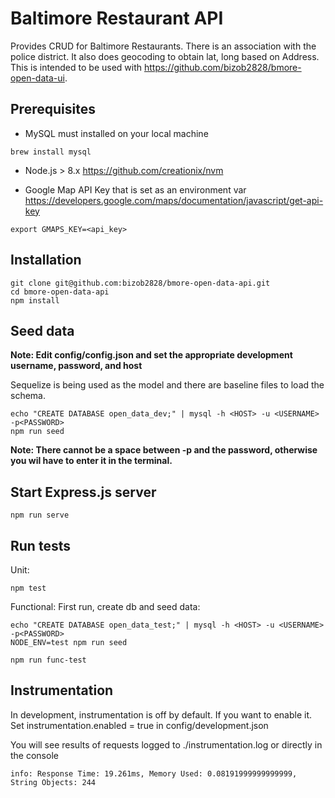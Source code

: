 # Baltimore Restaurant API
Provides CRUD for Baltimore Restaurants.  There is an association with the police district.  It also does geocoding to obtain lat, long based on Address.  This is intended to be used with https://github.com/bizob2828/bmore-open-data-ui.

## Prerequisites
* MySQL must installed on your local machine

```
brew install mysql
```

* Node.js > 8.x
https://github.com/creationix/nvm

* Google Map API Key that is set as an environment var
https://developers.google.com/maps/documentation/javascript/get-api-key
```
export GMAPS_KEY=<api_key>
```

## Installation

```
git clone git@github.com:bizob2828/bmore-open-data-api.git
cd bmore-open-data-api
npm install
```

## Seed data
**Note: Edit config/config.json and set the appropriate development username, password, and host**

Sequelize is being used as the model and there are baseline files to load the schema.

```
echo "CREATE DATABASE open_data_dev;" | mysql -h <HOST> -u <USERNAME> -p<PASSWORD>
npm run seed
```

**Note: There cannot be a space between -p and the password, otherwise you wil have to enter it in the terminal.**

## Start Express.js server
```
npm run serve
```

## Run tests
Unit:
```
npm test
```

Functional:
First run, create db and seed data:
```
echo "CREATE DATABASE open_data_test;" | mysql -h <HOST> -u <USERNAME> -p<PASSWORD>
NODE_ENV=test npm run seed
```

```
npm run func-test
```

## Instrumentation
In development, instrumentation is off by default.  If you want to enable it. Set instrumentation.enabled = true in config/development.json

You will see results of requests logged to ./instrumentation.log or directly in the console

```
info: Response Time: 19.261ms, Memory Used: 0.08191999999999999, String Objects: 244
```
